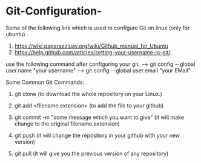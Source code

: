 # Git-Configuration-

Some of the following link which is used to configure Git on linux (only for ubuntu) 

1. https://wiki.paparazziuav.org/wiki/Github_manual_for_Ubuntu
2. https://help.github.com/articles/setting-your-username-in-git/

use the following command after configuring your git.
--> git config --global user.name "your username"
--> git config --global user.email "your EMail"


Some Common Git Commands:

1. git clone <link of repository>
(to download the whole repository on your Linux.)

2. git add <filename.extension>
(to add the file to your github)

3. git commit -m "some message which you want to give"
(it will make change to the original filename.extension)

4. git push 
(it will change the repository in your github with your new version)

5. git pull 
(it will give you the previous version of any repository)
